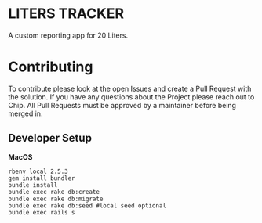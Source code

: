 # LITERS TRACKER
A custom reporting app for 20 Liters.

# Contributing
To contribute please look at the open Issues and create a Pull Request with the solution. If you have any questions about the Project please reach out to Chip. All Pull Requests must be approved by a maintainer before being merged in.

## Developer Setup

**MacOS**
```
rbenv local 2.5.3
gem install bundler
bundle install
bundle exec rake db:create
bundle exec rake db:migrate
bundle exec rake db:seed #local seed optional
bundle exec rails s
```
